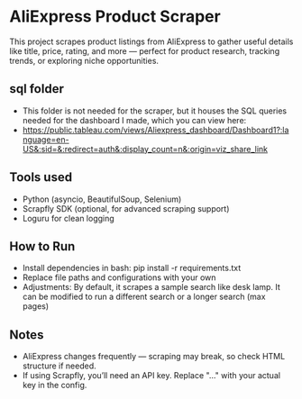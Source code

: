 # AliExpress Product Scraper
This project scrapes product listings from AliExpress to gather useful details like title, price, rating, and more — perfect for product research, tracking trends, or exploring niche opportunities.

## sql folder
- This folder is not needed for the scraper, but it houses the SQL queries needed for the dashboard I made, which you can view here: 
- https://public.tableau.com/views/Aliexpress_dashboard/Dashboard1?:language=en-US&:sid=&:redirect=auth&:display_count=n&:origin=viz_share_link

## Tools used
- Python (asyncio, BeautifulSoup, Selenium)
- Scrapfly SDK (optional, for advanced scraping support)
- Loguru for clean logging


## How to Run
- Install dependencies in bash: pip install -r requirements.txt
- Replace file paths and configurations with your own
- Adjustments: By default, it scrapes a sample search like desk lamp. It can be modified to run a different search or a longer search (max pages)

## Notes
- AliExpress changes frequently — scraping may break, so check HTML structure if needed.
- If using Scrapfly, you’ll need an API key. Replace "..." with your actual key in the config.



